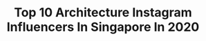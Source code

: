 ---
title: Top 10 Architecture Instagram Influencers In Singapore In 2020
description: >-
  Find top architecture Instagram influencers in Singapore in 2020. Most popular hashtags: #architecture #ig #singapore #visualambassadors.
platform: Instagram
profiles:
  - username: "sensorshift"
    fullname: >-
      Warren Liew
    location: "Singapore"
    followers: 3509
    engagement: 2069
    commentsToLikes: 0.068124
    avatar: "https://scontent-lhr8-1.cdninstagram.com/v/t51.2885-19/s320x320/71039600_400977000795702_7666307982438694912_n.jpg?_nc_ht=scontent-lhr8-1.cdninstagram.com&_nc_ohc=94_7tqo905YAX9o5lYL&oh=e35546f469b6a66e37c8359f8285e3b2&oe=5EBA1D80"
    verified: false
    hashtags: "#breakfree, #olympussingapore, #olympusinspired, #em5markiii"
  - username: "_moonmilk"
    fullname: >-
      
    location: "Singapore"
    followers: 33611
    engagement: 1094
    commentsToLikes: 0.011764
    avatar: "https://scontent-lhr8-1.cdninstagram.com/v/t51.2885-19/s320x320/1741011_1516683868648021_617880347_a.jpg?_nc_ht=scontent-lhr8-1.cdninstagram.com&_nc_ohc=gfnmCOPKzNAAX8iTLOC&oh=3c72eb26c2f8af77ae2e34f3401ad9a3&oe=5EB926EE"
    verified: false
    hashtags: ""
  - username: "suspendtime"
    fullname: >-
      Josh | 🇸🇬 Singapore
    location: "Singapore"
    followers: 8261
    engagement: 1020
    commentsToLikes: 0.093497
    avatar: "https://scontent-lhr8-1.cdninstagram.com/v/t51.2885-19/s320x320/34790580_2094808684176198_6075180542398038016_n.jpg?_nc_ht=scontent-lhr8-1.cdninstagram.com&_nc_ohc=5ijhdg3PSs4AX-anygk&oh=ddcc8d5fe635f0b65b21b8f8fc834f7c&oe=5EBBB157"
    verified: false
    hashtags: "#ig, #madaboutsingapore2020, #leanwithit, #beautifulmatters"
  - username: "safdiearchitects"
    fullname: >-
      Safdie Architects
    location: "Singapore"
    followers: 25942
    engagement: 304
    commentsToLikes: 0.004792
    avatar: "https://scontent-lhr8-1.cdninstagram.com/v/t51.2885-19/s320x320/33650924_624969667850827_1832504258478473216_n.jpg?_nc_ht=scontent-lhr8-1.cdninstagram.com&_nc_ohc=vlw9KlAy5bwAX9sf44a&oh=f04354abd9824d849ffd04717ff567fc&oe=5EB0AF13"
    verified: false
    hashtags: "#water, #celebrate, #buildings, #marinabaysands"
  - username: "k7scott"
    fullname: >-
      Kevin Scott
    location: "Singapore"
    followers: 5606
    engagement: 647
    commentsToLikes: 0.033262
    avatar: "https://scontent-lht6-1.cdninstagram.com/v/t51.2885-19/s320x320/22429651_921653691323657_4328169240034017280_n.jpg?_nc_ht=scontent-lht6-1.cdninstagram.com&_nc_ohc=BE1Qvlxj7lEAX_gXlzN&oh=69cd71b8ffb41b538a2f89d8cb9a070f&oe=5EB38233"
    verified: false
    hashtags: ""
  - username: "danloo22"
    fullname: >-
      Dan
    location: "Singapore"
    followers: 6872
    engagement: 701
    commentsToLikes: 0.124004
    avatar: "https://scontent-lhr8-1.cdninstagram.com/v/t51.2885-19/s320x320/79454368_2652825101478018_5321862515838156800_n.jpg?_nc_ht=scontent-lhr8-1.cdninstagram.com&_nc_ohc=HWjhqZjbtsoAX8JkHPS&oh=d9f39ff93915c57b2acc90aa11db57ca&oe=5EB929D4"
    verified: false
    hashtags: "#citygrammers, #creative, #houseplantsofig, #archi"
  - username: "sgpoonie"
    fullname: >-
      PK-龙 (Eric) / Archi & Travel
    location: "Singapore"
    followers: 11099
    engagement: 473
    commentsToLikes: 0.189677
    avatar: "https://scontent-amt2-1.cdninstagram.com/v/t51.2885-19/s320x320/89831185_623580328202047_7224866446277345280_n.jpg?_nc_ht=scontent-amt2-1.cdninstagram.com&_nc_ohc=nnxxLYYqtPkAX9zw3mF&oh=c4e166ece6dda33e4c63a14c418d8bee&oe=5EBA3E02"
    verified: false
    hashtags: "#igworldclub, #longexpo, #sonysingapore, #passionmadepossible"
  - username: "jlron"
    fullname: >-
      J R
    location: "Singapore"
    followers: 16510
    engagement: 668
    commentsToLikes: 0.019704
    avatar: "https://scontent-lhr8-1.cdninstagram.com/v/t51.2885-19/s320x320/38733187_1561563947283005_6773008124069543936_n.jpg?_nc_ht=scontent-lhr8-1.cdninstagram.com&_nc_ohc=oLW0moart_AAX9oJKh6&oh=2489a0a029af2af50d3418d99e6579ee&oe=5EBBAC5D"
    verified: false
    hashtags: "#mountain, #japaneseshop, #alvindrafting, #shrubs"
  - username: "dotzsoh"
    fullname: >-
      Dotz Soh
    location: "Singapore"
    followers: 1022858
    engagement: 214
    commentsToLikes: 0.044589
    avatar: "https://scontent-lhr8-1.cdninstagram.com/v/t51.2885-19/s320x320/57056285_341960396673507_5874560292129603584_n.jpg?_nc_ht=scontent-lhr8-1.cdninstagram.com&_nc_ohc=g7MHiiyrd64AX9dAT5W&oh=42fec122fa36e046eefe8b452d5dd15a&oe=5EBB8707"
    verified: false
    hashtags: "#instatravel, #winter, #traveltheworld, #cruise"
  - username: "timwah"
    fullname: >-
      Tim Wah | 𝕋𝕣𝕒𝕧𝕖𝕝𝕖𝕣
    location: "Singapore"
    followers: 25424
    engagement: 312
    commentsToLikes: 0.028353
    avatar: "https://scontent-atl3-1.cdninstagram.com/v/t51.2885-19/s320x320/84985462_213440703112465_2461302365559455744_n.jpg?_nc_ht=scontent-atl3-1.cdninstagram.com&_nc_ohc=44ge0C94D-UAX96SHAm&oh=495ead674dc7e5520952fad0b8d5b89f&oe=5EB95F24"
    verified: false
    hashtags: "#highsnobiety, #architecturemodel, #opporeno2, #suspectmag"
---